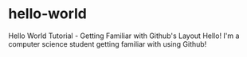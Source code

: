 # hello-world
Hello World Tutorial - Getting Familiar with Github's Layout
Hello! I'm a computer science student getting familiar with using Github!
